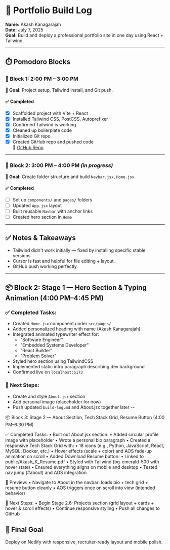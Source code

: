 # 🚧 Portfolio Build Log
**Name:** Akash Kanagarajah  
**Date:** July 7, 2025  
**Goal:** Build and deploy a professional portfolio site in one day using React + Tailwind.

---

## ⏱️ Pomodoro Blocks

### 🔹 Block 1: 2:00 PM – 3:00 PM
**🎯 Goal:** Project setup, Tailwind install, and Git push.

#### ✅ Completed
- [x] Scaffolded project with Vite + React
- [x] Installed Tailwind CSS, PostCSS, Autoprefixer
- [x] Confirmed Tailwind is working
- [x] Cleaned up boilerplate code
- [x] Initialized Git repo
- [x] Created GitHub repo and pushed code  
🔗 [GitHub Repo](https://github.com/akashkanagarajah/my-portfolio)

---

### 🔹 Block 2: 3:00 PM – 4:00 PM _(in progress)_
**🎯 Goal:** Create folder structure and build `Navbar.jsx`, `Home.jsx`.

#### ✅ Completed
- [ ] Set up `components/` and `pages/` folders
- [ ] Updated `App.jsx` layout
- [ ] Built reusable `Navbar` with anchor links
- [ ] Created hero section in `Home`

---

## ✅ Notes & Takeaways
- Tailwind didn't work initially — fixed by installing specific stable versions.
- Cursor is fast and helpful for file editing + layout.
- GitHub push working perfectly.

---
## 📦 Block 2: Stage 1 — Hero Section & Typing Animation (4:00 PM–4:45 PM)

### ✅ Completed Tasks:
- Created `Home.jsx` component under `src/pages/`
- Added personalized heading with name (Akash Kanagarajah)
- Integrated animated typewriter effect for:
  - "Software Engineer"
  - "Embedded Systems Developer"
  - "React Builder"
  - "Problem Solver"
- Styled hero section using TailwindCSS
- Implemented static intro paragraph describing dev background
- Confirmed live on `localhost:5173`

### 🚀 Next Steps:
- Create and style `About.jsx` section
- Add personal image (placeholder for now)
- Push updated `build-log.md` and About.jsx together later
--

📦 Block 3: Stage 2 — About Section, Tech Stack Grid, Resume Button (4:00 PM–6:30 PM)

✅ Completed Tasks:
	•	Built out About.jsx section:
	•	Added circular profile image with placeholder
	•	Wrote a personal bio paragraph
	•	Created a responsive Tech Stack Grid with:
	•	18 icons (e.g., Python, JavaScript, React, MySQL, Docker, etc.)
	•	Hover effects (scale + color) and AOS fade-up animation on scroll
	•	Added Download Resume button:
	•	Linked to public/Akash_K_Resume.pdf
	•	Styled with Tailwind (bg-emerald-500 with hover state)
	•	Ensured everything aligns on mobile and desktop
	•	Tested nav jump (#about) and AOS integration

🧪 Preview:
	•	Navigate to About in the navbar: loads bio + tech grid + resume button cleanly
	•	AOS triggers once on scroll into view (intended behavior)

🚀 Next Steps:
	•	Begin Stage 2.6: Projects section (grid layout + cards + hover & scroll effects)
	•	Continue responsive styling
	•	Push all changes to GitHub

## 🏁 Final Goal
Deploy on Netlify with responsive, recruiter-ready layout and mobile polish.